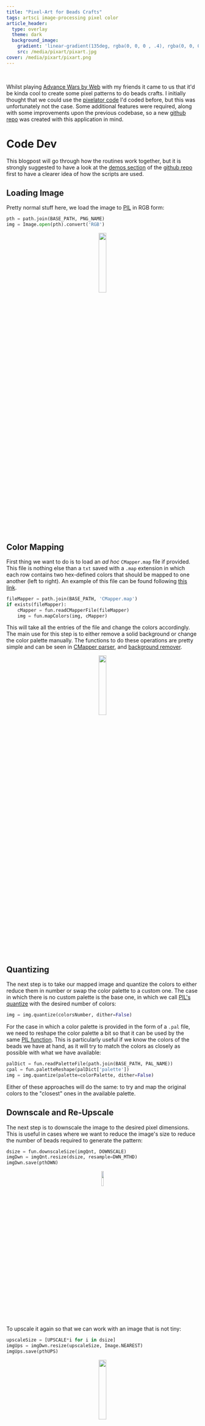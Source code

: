 ```yaml
---
title: "Pixel-Art for Beads Crafts"
tags: artsci image-processing pixel color
article_header:
  type: overlay
  theme: dark
  background_image:
    gradient: 'linear-gradient(135deg, rgba(0, 0, 0 , .4), rgba(0, 0, 0, .4))'
    src: /media/pixart/pixart.jpg
cover: /media/pixart/pixart.png
---
```


<br>

<!--more-->

Whilst playing [Advance Wars by Web](https://awbw.amarriner.com/) with my friends it came to us that it'd be kinda cool to create some pixel patterns to do beads crafts. I initially thought that we could use the [pixelator code](https://chipdelmal.github.io/artsci/2020-03-30-VideoPixelator.html) I'd coded before, but this was unfortunately not the case. Some additional features were required, along with some improvements upon the previous codebase, so a new [github repo](https://github.com/Chipdelmal/PixArt-Beads) was created with this application in mind.

# Code Dev

This blogpost will go through how the routines work together, but it is strongly suggested to have a look at the [demos section](https://github.com/Chipdelmal/PixArt-Beads/tree/main/demo) of the [github repo](https://github.com/Chipdelmal/PixArt-Beads) first to have a clearer idea of how the scripts are used.

## Loading Image

Pretty normal stuff here, we load the image to [PIL](https://pillow.readthedocs.io/en/stable/) in RGB form:

```python
pth = path.join(BASE_PATH, PNG_NAME)
img = Image.open(pth).convert('RGB')
```

<center><img src="/media/pixart/bcopterPalette.png" style="width:20%;"></center>


## Color Mapping

First thing we want to do is to load an *ad hoc* `CMapper.map` file if provided. This file is nothing else than a `txt` saved with a `.map` extension in which each row contains two hex-defined colors that should be mapped to one another (left to right). An example of this file can be found following [this link](https://github.com/Chipdelmal/PixArt-Beads/blob/main/demo/copters/CMapper.map).

```python
fileMapper = path.join(BASE_PATH, 'CMapper.map')
if exists(fileMapper):
    cMapper = fun.readCMapperFile(fileMapper)
    img = fun.mapColors(img, cMapper)
```

This will take all the entries of the file and change the colors accordingly. The main use for this step is to either remove a solid background or change the color palette manually. The functions to do these operations are pretty simple and can be seen in [CMapper parser](https://github.com/Chipdelmal/PixArt-Beads/blob/main/functions.py#L140), and [background remover](https://github.com/Chipdelmal/PixArt-Beads/blob/main/functions.py#L148).


<center><img src="/media/pixart/DWN-Pilxten_41-bcopterPalette.png" style="width:20%;"></center>

## Quantizing

The next step is to take our mapped image and quantize the colors to either reduce them in number or swap the color palette to a custom one. The case in which there is no custom palette is the base one, in which we call [PIL's quantize](https://pillow.readthedocs.io/en/stable/reference/Image.html#PIL.Image.Image.quantize) with the desired number of colors:


```python
img = img.quantize(colorsNumber, dither=False)
```
For the case in which a color palette is provided in the form of a `.pal` file, we need to reshape the color palette a bit so that it can be used by the same [PIL function](https://pillow.readthedocs.io/en/stable/reference/Image.html#PIL.Image.Image.quantize). This is particularly useful if we know the colors of the beads we have at hand, as it will try to match the colors as closely as possible with what we have available:

```python
palDict = fun.readPaletteFile(path.join(BASE_PATH, PAL_NAME))
cpal = fun.paletteReshape(palDict['palette'])
img = img.quantize(palette=colorPalette, dither=False)
```

Either of these approaches will do the same: to try and map the original colors to the "closest" ones in the available palette.


## Downscale and Re-Upscale

The next step is to downscale the image to the desired pixel dimensions. This is useful in cases where we want to reduce the image's size to reduce the number of beads required to generate the pattern:

```python
dsize = fun.downscaleSize(imgQnt, DOWNSCALE)
imgDwn = imgQnt.resize(dsize, resample=DWN_MTHD)
imgDwn.save(pthDWN)
```

<center><img src="/media/pixart/DWN-Pilxten_41-bcopterPalette.png" style="width:10%;"></center>

To upscale it again so that we can work with an image that is not tiny:

```python
upscaleSize = [UPSCALE*i for i in dsize]
imgUps = imgDwn.resize(upscaleSize, Image.NEAREST)
imgUps.save(pthUPS)
```

<center><img src="/media/pixart/UPS-Pilxten_41-bcopterPalette.png" style="width:20%;"></center><br>

These steps ensure that we have pixel units to do our final "beadifycation" step!

<!-- ## Add Grid

We can add a pixel-based grid to the image 

```python
imgTmp = imread(pthUPS)
imgGrd = fun.gridOverlay(imgTmp, UPSCALE, gridColor=(0, 0, 0))
imwrite(pthGRD, imgGrd)
```

<center><img src="/media/pixart/GRD-Pilxten_41-bcopterPalette.png" style="width:40%;"></center> -->

## Beads Plot

We can generate our beads plot, where each pixel is replaced by a "donut-shaped" bead (for the full function definition please follow [this link](https://github.com/Chipdelmal/PixArt-Beads/blob/main/functions.py#L80)).

```python
imgTmp = imread(pthDWN)
(fig, ax) = fun.genBeadsPlot(
    imgTmp, bgColor=fun.BEAD_BKG,
    inRadius=fun.RADII[0], outRadius=fun.RADII[1], imgAlpha=fun.BEAD_ALPHA
)
```

<center><img src="/media/pixart/BDS-Pilxten_41-bcopterPalette.png" style="width:40%;"></center>

## Swatch and Final Figure

The final required element is to calculate the number of beads we will need by color and to generate the swatch with these quantities:

```python
(imgBDS, imgTmp, imgDwn) = (
    Image.open(pthBDS).convert('RGB'),
    Image.open(pthDWN).convert('RGB'),
    Image.open(pthDWN).convert('RGB')
)
swatch = fun.getImagePalette(imgTmp)
imgSwt = fun.genColorCounts(swatch, 500, imgBDS.size[1], imgDwn.size)
```

And we can now assemble the result!

```python
(imgBDS, imgSWT) = (
    Image.open(pthBDS).convert('RGB'),
    Image.open(pthSWT).convert('RGB')
)
ccat = fun.hConcat(imgBDS, imgSWT)
ccat.save(pthFNL)
```

<center><img src="/media/pixart/FNL-Pilxten_41-bcopterPalette.png" style="width:75%;"></center>

# Final Notes

As mentioned before, the code is available in its entirety in this [github repository](https://github.com/Chipdelmal/PixArt-Beads). It contains some documentation, [demos](https://github.com/Chipdelmal/PixArt-Beads/tree/main/demo) and [color palettes](https://github.com/Chipdelmal/PixArt-Beads/tree/main/palettes)! Additionally, it contains some [bash scripts](https://github.com/Chipdelmal/PixArt-Beads/blob/main/batch.sh) to automate the processing of images.

# Gallery

<style>
    .swiper-demo {height: 300px;}
    .swiper-demo .swiper__slide {
        display: flex; align-items: center; justify-content: center;
        font-size: 3rem; color: #fff;
    }
</style>


<div class="swiper my-3 swiper-demo swiper-demo--0">
    <div class="swiper__wrapper"> 
        <div class="swiper__slide"><img src="/media/pixart/FNL-Zant_30-sami2.png" style="width:50%;"></div>
        <div class="swiper__slide"><img src="/media/pixart/FNL-Pilxten_41-reconPalette.png" style="width:50%;"></div>
        <div class="swiper__slide"><img src="/media/pixart/FNL-LeMasteros_89-mechsPalette.png" style="width:50%;"></div>
        <div class="swiper__slide"><img src="/media/pixart/FNL-Pilxten_41-cruiserPalette.png" style="width:50%;"></div>
        <div class="swiper__slide"><img src="/media/pixart/FNL-Pear_36-fightersPalette.png" style="width:50%;"></div>
        <div class="swiper__slide"><img src="/media/pixart/FNL-LeMasteros_89-rocketsPalette.png" style="width:50%;"></div>
        <div class="swiper__slide"><img src="/media/pixart/FNL-MistGB_4-tankPalette.png" style="width:50%;"></div>
    </div>
    <div class="swiper__button swiper__button--prev fas fa-chevron-left"></div>
    <div class="swiper__button swiper__button--next fas fa-chevron-right"></div>
</div>

<script>
    {%- include scripts/lib/swiper.js -%}
    var SOURCES = window.TEXT_VARIABLES.sources;
    window.Lazyload.js(SOURCES.jquery, function() {
        $('.swiper-demo--0').swiper(); $('.swiper-demo--1').swiper();
        $('.swiper-demo--2').swiper(); $('.swiper-demo--3').swiper();
        $('.swiper-demo--4').swiper({ animation: false });
    });
</script>


# Code Repo

* **Repository:** [Github repo](https://github.com/Chipdelmal/PixelatorBeads)
* **Dependencies:** [opencv-python](https://pypi.org/project/opencv-python/), [Pillow](https://pillow.readthedocs.io/en/stable/), [numpy](https://numpy.org/), [PIL](https://pillow.readthedocs.io/en/stable/)